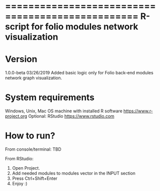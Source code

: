 =================================================
R-script for folio modules network visualization
=================================================

# Version
1.0.0-beta 03/26/2019
Added basic logic only for Folio back-end modules network graph visualization.

# System requirements
Windows, Unix, Mac OS machine with installed R software https://www.r-project.org
Optional: RStudio https://www.rstudio.com

# How to run?
From console/terminal: TBD

From RStudio:
1. Open Project.
2. Add needed modules to modules vector in the INPUT section 
3. Press Ctrl+Shift+Enter
4. Enjoy :)